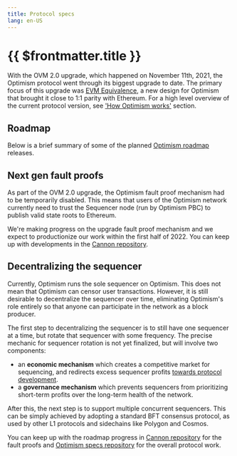 ```yaml
---
title: Protocol specs
lang: en-US
---
```


# {{ $frontmatter.title }}

With the OVM 2.0 upgrade, which happened on November 11th, 2021, the Optimism protocol went through its biggest upgrade to date. The primary focus of this upgrade was [EVM Equivalence](https://medium.com/ethereum-optimism/introducing-evm-equivalence-5c2021deb306), a new design for Optimism that brought it close to 1:1 parity with Ethereum. For a high level overview of the current protocol version, see ['How Optimism works'](../how-optimism-works/) section.

## Roadmap

Below is a brief summary of some of the planned [Optimism roadmap](https://www.optimism.io/about) releases.

## Next gen fault proofs

As part of the OVM 2.0 upgrade, the Optimism fault proof mechanism had to be temporarily disabled. This means that users of the Optimism network currently need to trust the Sequencer node (run by Optimism PBC) to publish valid state roots to Ethereum.

We're making progress on the upgrade fault proof mechanism and we expect to productionize our work within the first half of 2022. You can keep up with developments in the [Cannon repository](https://github.com/ethereum-optimism/cannon/).


## Decentralizing the sequencer

Currently, Optimism runs the sole sequencer on Optimism. This does not mean that Optimism can censor user transactions. However, it is still desirable to decentralize the sequencer over time, eliminating Optimism's role entirely so that anyone can participate in the network as a block producer.

The first step to decentralizing the sequencer is to still have one sequencer at a time, but rotate that sequencer with some frequency. The precise mechanic for sequencer rotation is not yet finalized, but will involve two components:

- an **economic mechanism** which creates a competitive market for sequencing, and redirects excess sequencer profits [towards protocol development](https://medium.com/ethereum-optimism/retroactive-public-goods-funding-33c9b7d00f0c).
- a **governance mechanism** which prevents sequencers from prioritizing short-term profits over the long-term health of the network.

After this, the next step is to support multiple concurrent sequencers. This can be simply achieved by adopting a standard BFT consensus protocol, as used by other L1 protocols and sidechains like Polygon and Cosmos.


You can keep up with the roadmap progress in [Cannon repository](https://github.com/ethereum-optimism/cannon/) for the fault proofs and [Optimism specs repository](https://github.com/ethereum-optimism/optimistic-specs) for the overall protocol work.